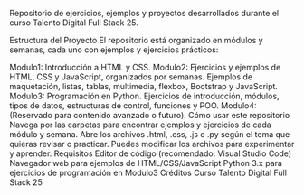 Repositorio de ejercicios, ejemplos y proyectos desarrollados durante el curso Talento Digital Full Stack 25.

Estructura del Proyecto
El repositorio está organizado en módulos y semanas, cada uno con ejemplos y ejercicios prácticos:

Modulo1: Introducción a HTML y CSS.
Modulo2: Ejercicios y ejemplos de HTML, CSS y JavaScript, organizados por semanas.
Ejemplos de maquetación, listas, tablas, multimedia, flexbox, Bootstrap y JavaScript.
Modulo3: Programación en Python.
Ejercicios de introducción, módulos, tipos de datos, estructuras de control, funciones y POO.
Modulo4: (Reservado para contenido avanzado o futuro).
Cómo usar este repositorio
Navega por las carpetas para encontrar ejemplos y ejercicios de cada módulo y semana.
Abre los archivos .html, .css, .js o .py según el tema que quieras revisar o practicar.
Puedes modificar los archivos para experimentar y aprender.
Requisitos
Editor de código (recomendado: Visual Studio Code)
Navegador web para ejemplos de HTML/CSS/JavaScript
Python 3.x para ejercicios de programación en Modulo3
Créditos
Curso Talento Digital Full Stack 25
